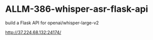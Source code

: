 # ALLM-386-whisper-asr-flask-api

build a Flask API for openai/whisper-large-v2

http://37.224.68.132:24174/
